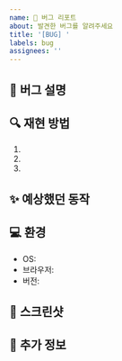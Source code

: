 ```yaml
---
name: 🐛 버그 리포트
about: 발견한 버그를 알려주세요
title: '[BUG] '
labels: bug
assignees: ''
---
```


## 📝 버그 설명
<!-- 버그에 대한 간단한 설명을 작성해주세요 -->

## 🔍 재현 방법
<!-- 버그를 재현하기 위한 단계를 작성해주세요 -->
1. 
2. 
3. 

## ✨ 예상했던 동작
<!-- 예상했던 동작에 대해 설명해주세요 -->

## 💻 환경
- OS: 
- 브라우저: 
- 버전: 

## 📸 스크린샷
<!-- 문제를 설명하는데 도움이 되는 스크린샷을 첨부해주세요 -->

## 📌 추가 정보
<!-- 기타 참고사항을 작성해주세요 --> 